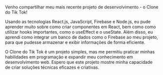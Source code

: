 Venho compartilhar meu mais recente projeto de desenvolvimento - o Clone do Tik Tok!

Usando as tecnologias React.js, JavaScript, Firebase e Node.js, eu pude aprender muito sobre como criar componentes em React, bem como como utilizar hooks importantes, como o useEffect e o useState. Além disso, eu aprendi como integrar um banco de dados como o Firebase ao meu projeto, para que pudesse armazenar e exibir informações de forma eficiente.

O Clone do Tik Tok é um projeto simples, mas me permitiu praticar minhas habilidades em programação e expandir meu conhecimento em desenvolvimento web. Espero que este projeto mostre minha capacidade de criar soluções técnicas eficazes e criativas.
